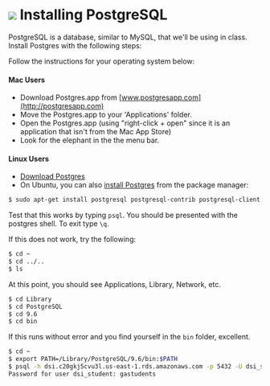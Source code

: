 # ![](https://ga-dash.s3.amazonaws.com/production/assets/logo-9f88ae6c9c3871690e33280fcf557f33.png) Installing PostgreSQL

PostgreSQL is a database, similar to MySQL, that we'll be using in class. Install Postgres with the following steps:

Follow the instructions for your operating system below:

#### Mac Users

  * Download Postgres.app from [www.postgresapp.com](http://postgresapp.com)
  * Move the Postgres.app to your 'Applications' folder.
  * Open the Postgres.app (using "right-click + open" since it is an application that isn't from the Mac App Store)
  * Look for the elephant in the the menu bar.

#### Linux Users
  * [Download Postgres](http://www.postgresql.org/download/linux/ubuntu/)
  * On Ubuntu, you can also [install Postgres](https://help.ubuntu.com/community/PostgreSQL) from the package manager:

  ```bash
  $ sudo apt-get install postgresql postgresql-contrib postgresql-client
  ```

Test that this works by typing `psql`. You should be presented with the postgres shell. To exit type `\q`.

If this does not work, try the following:

```bash
$ cd ~
$ cd ../..
$ ls
```
At this point, you should see Applications, Library, Network, etc.
```bash
$ cd Library
$ cd PostgreSQL
$ cd 9.6
$ cd bin
```
If this runs without error and you find yourself in the `bin` folder, excellent.
```bash
$ cd ~
$ export PATH=/Library/PostgreSQL/9.6/bin:$PATH
$ psql -h dsi.c20gkj5cvu3l.us-east-1.rds.amazonaws.com -p 5432 -U dsi_student northwind
Password for user dsi_student: gastudents
```
